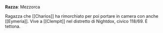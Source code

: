 **Razza**: Mezzorca

Ragazza che [[Charios]] ha rimorchiato per poi portare in camera con anche [[Eymeria]]. Vive a [[Clempit]] nel distretto di Nightdox, civico 118/69. È tettona.
